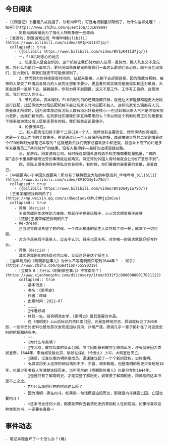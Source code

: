 ## 今日阅读
	- [《西游记》书里猪八戒挑担子，沙和尚牵马，可是电视剧里却颠倒了，为什么这样处理？ - 知乎](https://www.zhihu.com/question/33169969)
		- 影视动画改编会为了强化人物形象做一些改动
	- [爱游戏，别爱游戏公司_哔哩哔哩bilibili](https://www.bilibili.com/video/BV1pK411d7jq/)
	  collapsed:: true
		- {{bilibili https://www.bilibili.com/video/BV1pK411d7jq/}}
		- 一，ELO机制恶心的地方
		  1，玩家是人是会怠惰的，这个机制让我们努力的人必须一直努力，路人队友又不是兄弟，凭什么为他们一直努力，更何况如果真是兄弟看我们一直这么累他们会心疼，而不会互动我们，压力我们，那我们就更不可能做得到了。
		  2，然而努力的持续是有时间的，站起来很难，人躺下去却很容易，因为隐藏分机制，被带的人享受了环境后会努力的人反而比想象中要少，更显著的现实情况是被现实和压力带崩，大家会选择一直躺下去，越躺越多。你努力得不到回报，这又不是工作，工作有工资的，这是游戏，我们老实人凭什么。
		  3，节约成本，资本赚钱，ELO机制的目的还有隐藏目标，就是让大家能够跨越更大分段进行匹配，比起传统大分段匹配机制不会让玩家长时间匹配不到人，这样玩家怎么滴都有人玩，质量就无所谓的，因为资本那边有活跃人数有流水好看是核心——但活跃和玩家人气不是你每天努力更新，给我们新东西，在玩家社区跟我们多互动带来的么？所以用这个机制的真正目的是要省下钱来给游戏公司上层偷走更多的钱，我们玩家反正是傻子。
		  4，的傲慢本性。
		  二，有人把责任归咎于那个二货CEO一个人，诚然他有主要责任，然而事情的真相是，这是一个自上而下的全体责任，希望通过让一个人背掉所有的锅，难道魔兽世界的二货剧情是这个CEO闲暇时光拿笔记本写的？这就是欺负我们玩家总喜欢折中和迁就，暴雪自上而下的烂是多年来暴雪员工“共同努力”的结果，没有人跑得掉——最好的选择是提前跑。
		  三，爱游戏，别爱游戏公司。有时候连爱国外游戏选手和主播都要掂量掂量，“真的菜”选手卡里奥斯瞎喷远芳的事情就在前两天，薛定谔的外国人有时候就会让你们“意想不到”。
		  四，实际上很多游戏夹带私货也有很多，有时候，你们要做的最重要的事情，是爱自己。
	- [中德距离小于中国东西距离！所以有了横跨欧亚大陆的中欧班列_哔哩哔哩_bilibili](https://www.bilibili.com/video/BV1QG4y1o7Sd/)
	  collapsed:: true
		- {{bilibili https://www.bilibili.com/video/BV1QG4y1o7Sd/}}
	- [王者荣耀把我玩明白了](https://mp.weixin.qq.com/s/dGeqlaovXKMu5MMjp2mCvw)
	  collapsed:: true
		- 异恒（deciia）:
		  王者荣耀还能这样助力皮肤，想起侄子也是玩猴子，心心念念想着猴子皮肤
		- [链接]王者荣耀把我玩明白了
		- Re-dream:
		  正当你觉得没希望了的时候，一个萍水相逢的陌生人突然帮了你一把，解决了一切问题。
		- 对方不是爸妈不是亲人，过去不认识、将来也没关系，对你唯一的诉求就是好好写作业。
		- 异恒（deciia）:
		  其实更戏剧化的场景也可以有，父母正好是这个陌生人
	- [当年明月的《明朝那些事儿》为什么不写南明而只写到1644年？ - 知乎](https://www.zhihu.com/question/55590319)
		- [豆瓣9.0｜为什么《明朝那些事儿》不写南明？](https://www.xiaohongshu.com/discovery/item/6332f2c00000000017021122)
		  collapsed:: true
			- 基本信息：
			- 书名：《南明史》
			- 作者：顾诚
			- 出版时间：2022-07
			- ____
			- 🤔️作者顾城
			- 终其一生，研究明清史学，《南明史》是其重要的作品。
			- 在《南明史》zui后标记的资料索引里，光是各种地方志，顾诚就标注了200多部，一些珍贵的史料也是他首次发现或加以引用，非常严谨，顾诚几乎一辈子都扑在了对这些史料的挖掘和研究中。
			- ——
			- 🤔️为什么写南明？
			- 🔗在北京，故宫后面的景山公园，除了因能看到故宫全貌而出名，还有就是因为崇祯皇帝。1644年，李自成攻破北京，崇祯在煤山（今景山）上吊，大明宣告灭亡。
			- 🔖随后，江淮以南的明宗室成员，迅速建立起了一个个新的政权，史称南明。
			- 🗞其实历史上这样的相似情形不少，东晋、南宋都是。但是南明的历史只有短短18年，也很少有书有人写清楚这段历史。当年明月的《明朝那些事儿》也是只写到1644年。
			- 📜但是只有了解南明史，才能完整了解历史，如果要了解南明史，顾诚写的这本书是不二之选。
			- ❓为什么南明存在的时间这么短？
			- 因为南明一直在内斗，如果用一句话概括这段历史，那就是内斗就要亡国，亡国也要内斗！
			- ➡️这本书比任何小说，都更能帮你去看清历史的真相和人性的荒诞。如果你喜欢这种类型的书，一定要去看看～
## 事件动态
	- 笔记本键盘坏了一个怎么办？(略)